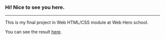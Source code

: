 ### Hi! Nice to see you here.
___________________________________________________________________________________________________________

This is my final project in Web HTML/CSS module at Web Hero school.

You can see the result [here](https://space-inside.github.io/Axion/).